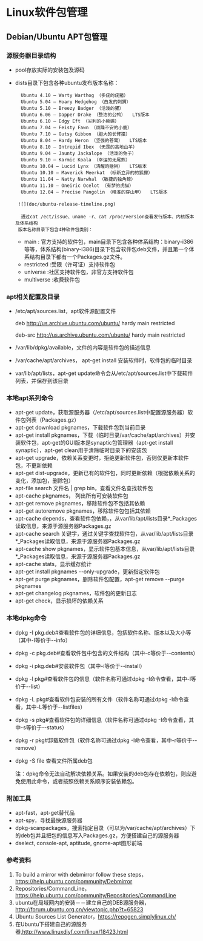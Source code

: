 # Linux软件包管理 #

## Debian/Ubuntu APT包管理
### 源服务器目录结构

- pool存放实际的安装包及源码
- dists目录下包含各种ubuntu发布版本名称：

		Ubuntu 4.10 – Warty Warthog （多疣的疣猪）
		Ubuntu 5.04 – Hoary Hedgehog （白发的刺猬）
		Ubuntu 5.10 – Breezy Badger （活泼的獾）
		Ubuntu 6.06 – Dapper Drake （整洁的公鸭）　　LTS版本
		Ubuntu 6.10 – Edgy Eft （尖利的小蜥蜴）
		Ubuntu 7.04 – Feisty Fawn （烦躁不安的小鹿）
		Ubuntu 7.10 – Gutsy Gibbon （胆大的长臂猿）
		Ubuntu 8.04 – Hardy Heron （坚强的苍鹭）　　LTS版本
		Ubuntu 8.10 – Intrepid Ibex （无畏的高地山羊）
		Ubuntu 9.04 – Jaunty Jackalope （活泼的兔子）
		Ubuntu 9.10 – Karmic Koala （幸运的无尾熊）
		Ubuntu 10.04 – Lucid Lynx （清醒的猞猁）　　LTS版本
		Ubuntu 10.10 – Maverick Meerkat （标新立异的的狐獴）
		Ubuntu 11.04 – Natty Narwhal （敏捷的独角鲸）
		Ubuntu 11.10 – Oneiric Ocelot （有梦的虎猫）
		Ubuntu 12.04 – Precise Pangolin （精准的穿山甲）　　LTS版本
	
       ![](doc/ubuntu-release-timeline.png)

		通过cat /ect/issue、uname -r、cat /proc/version查看发行版本、内核版本及体系结构
       版本名称目录下包含4种软件包类别：

	- main : 官方支持的软件包，main目录下包含各种体系结构：binary-i386等等，体系结构(binary-i386)目录下包含软件包deb文件，并且第一个体系结构目录下都有一个Packages.gz文件。
	- restricted :受限（许可证）支持软件包
	- universe :社区支持软件包，非官方支持软件包
	- multiverse :收费软件包

### apt相关配置及目录
- /etc/apt/sources.list，apt软件源配置文件

	deb http://us.archive.ubuntu.com/ubuntu/ hardy main restricted

	deb-src http://us.archive.ubuntu.com/ubuntu/ hardy main restricted

- /var/lib/dpkg/available，文件的内容是软件包的描述信息
- /var/cache/apt/archives， apt-get install 安装软件时，软件包的临时目录
- var/lib/apt/lists，apt-get update命令会从/etc/apt/sources.list中下载软件列表，并保存到该目录

### 本地apt系列命令
- apt-get update，获取源服务器（/etc/apt/sources.list中配置源服务器）软件包列表（Packages.gz）
- apt-get download pkgnames，下载软件包到当前目录
- apt-get install pkgnames，下载（临时目录/var/cache/apt/archives）并安装软件包，apt-get的GUI版本是synaptic包管理器（apt-get install synaptic），apt-get clean用于清除临时目录下的安装包
- apt-get upgrade，依赖关系变更时，拒绝更新软件包，否则仅更新本软件包，不更新依赖
- apt-get dist-upgrade，更新已有的软件包，同时更新依赖（根据依赖关系的变化，添加包，删除包）
- apt-file search 文件名 | grep bin，查看文件名查找软件包
- apt-cache pkgnames， 列出所有可安装软件包
- apt-get remove pkgnames，移除软件包不包括其依赖
- apt-get autoremove pkgnames，移除软件包包括其依赖
- apt-cache depends，查看软件包依赖，，从var/lib/apt/lists目录*_Packages读取信息，来源于源服务器Packages.gz
- apt-cache search 关键字，通过关键字查找软件包，从var/lib/apt/lists目录*_Packages读取信息，来源于源服务器Packages.gz
- apt-cache show pkgnames，显示软件包基本信息，从var/lib/apt/lists目录*_Packages读取信息，来源于源服务器Packages.gz
- apt-cache stats，显示缓存统计
- apt-get install pkgnames --only-upgrade，更新指定软件包
- apt-get purge pkgnames，删除软件包配置，apt-get remove --purge pkgnames
- apt-get changelog pkgnames，软件包的更新日志
- apt-get check，显示损坏的依赖关系

### 本地dpkg命令
- dpkg -I pkg.deb#查看软件包的详细信息，包括软件名称、版本以及大小等（其中-I等价于--info）
- dpkg -c pkg.deb#查看软件包中包含的文件结构（其中-c等价于--contents）
- dpkg -i pkg.deb#安装软件包（其中-i等价于--install）
- dpkg -l pkg#查看软件包的信息（软件名称可通过dpkg -I命令查看，其中-l等价于--list）
- dpkg -L pkg#查看软件包安装的所有文件（软件名称可通过dpkg -I命令查看，其中-L等价于--listfiles）
- dpkg -s pkg#查看软件包的详细信息（软件名称可通过dpkg -I命令查看，其中-s等价于--status）
- dpkg -r pkg#卸载软件包（软件名称可通过dpkg -I命令查看，其中-r等价于--remove）
- dpkg -S file 查看文件所属deb包

    注：dpkg命令无法自动解决依赖关系。如果安装的deb包存在依赖包，则应避免使用此命令，或者按照依赖关系顺序安装依赖包。

### 附加工具
- apt-fast，apt-get替代品
- apt-spy，寻找最快源服务器
- dpkg-scanpackages，搜索指定目录（可以为/var/cache/apt/archives）下的deb包并且把包的信息写入Packages.gz，方便搭建自己的源服务器
- dselect, console-apt, aptitude, gnome-apt图形前端

### 参考资料
1. To build a mirror with debmirror follow these steps，https://help.ubuntu.com/community/Debmirror
2. Repositories/CommandLine，https://help.ubuntu.com/community/Repositories/CommandLine
3. ubuntu在局域网内的安装－－建立自己的DEB源服务器，http://forum.ubuntu.org.cn/viewtopic.php?t=65823
4. Ubuntu Sources List Generator，https://repogen.simplylinux.ch/
5. 在Ubuntu下搭建自己的源服务器,http://www.linuxdiyf.com/linux/18423.html